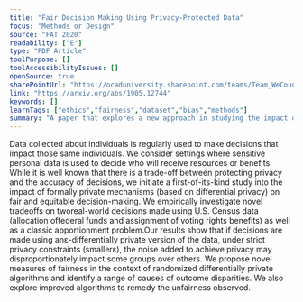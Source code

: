 ```yaml
---
title: "Fair Decision Making Using Privacy-Protected Data"
focus: "Methods or Design"
source: "FAT 2020"
readability: ["E"]
type: "PDF Article"
toolPurpose: []
toolAccessibilityIssues: []
openSource: true
sharePointUrl: "https://ocaduniversity.sharepoint.com/teams/Team_WeCount/Shared%20Documents/Resources%20and%20Tools/Literature%20(curated)/Fair%20decision%20making%20using%20privacy-protected%20data.pdf"
link: "https://arxiv.org/abs/1905.12744"
keywords: []
learnTags: ["ethics","fairness","dataset","bias","methods"]
summary: "A paper that explores a new approach in studying the impact of privacy algorithms on the equitable treatment of individuals using real-world decisions made with sensitive public data. "
---
```

Data collected about individuals is regularly used to make decisions that impact those same individuals. We consider settings where sensitive personal data is used to decide who will receive resources or benefits. While it is well known that there is a trade-off between protecting privacy and the accuracy of decisions, we initiate a first-of-its-kind study into the impact of formally private mechanisms (based on differential privacy) on fair and equitable decision-making. We empirically investigate novel tradeoffs on tworeal-world decisions made using U.S. Census data (allocation offederal funds and assignment of voting rights benefits) as well as a classic apportionment problem.Our results show that if decisions are made using anε-differentially private version of the data, under strict privacy constraints (smallerε), the noise added to achieve privacy may disproportionately impact some groups over others. We propose novel measures of fairness in the context of randomized differentially private algorithms and identify a range of causes of outcome disparities. We also explore improved algorithms to remedy the unfairness observed.
